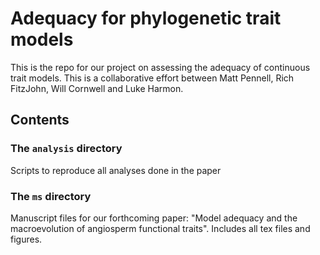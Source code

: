 # Adequacy for phylogenetic trait models

This is the repo for our project on assessing the adequacy of continuous trait models. This is a collaborative effort between Matt Pennell, Rich FitzJohn, Will Cornwell and Luke Harmon.

## Contents

### The `analysis` directory

Scripts to reproduce all analyses done in the paper

### The `ms` directory

Manuscript files for our forthcoming paper: "Model adequacy and the macroevolution of angiosperm functional traits". Includes all tex files and figures.

